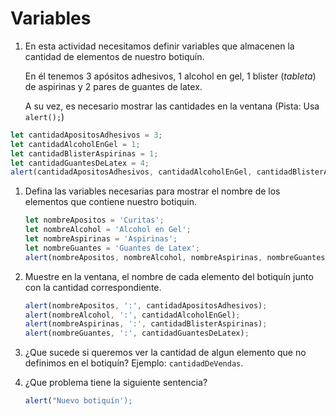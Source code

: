 # Variables

1. En esta actividad necesitamos definir variables que almacenen la cantidad de elementos de nuestro botiquín. 

   En él tenemos 3 apósitos adhesivos, 1 alcohol en gel, 1 blister \(_tableta_\) de aspirinas y 2 pares de guantes de latex. 

   A su vez, es necesario mostrar las cantidades en la ventana \(Pista: Usa `alert();`\)

```javascript
let cantidadApositosAdhesivos = 3;
let cantidadAlcoholEnGel = 1;
let cantidadBlisterAspirinas = 1;
let cantidadGuantesDeLatex = 4;
alert(cantidadApositosAdhesivos, cantidadAlcoholEnGel, cantidadBlisterAspirinas, cantidadGuantesDeLatex);
```

1. Defina las variables necesarias para mostrar el nombre de los elementos que contiene nuestro botiquin.

   ```javascript
   let nombreApositos = 'Curitas';
   let nombreAlcohol = 'Alcohol en Gel';
   let nombreAspirinas = 'Aspirinas';
   let nombreGuantes = 'Guantes de Latex';
   alert(nombreApositos, nombreAlcohol, nombreAspirinas, nombreGuantes);
   ```

2. Muestre en la ventana, el nombre de cada elemento del botiquín junto con la cantidad correspondiente.

   ```javascript
   alert(nombreApositos, ':', cantidadApositosAdhesivos);
   alert(nombreAlcohol, ':', cantidadAlcoholEnGel);
   alert(nombreAspirinas, ':', cantidadBlisterAspirinas);
   alert(nombreGuantes, ':', cantidadGuantesDeLatex);
   ```

3. ¿Que sucede si queremos ver la cantidad de algun elemento que no definimos en el botiquín? Ejemplo: `cantidadDeVendas`.
4. ¿Que problema tiene la siguiente sentencia?

   ```javascript
   alert("Nuevo botiquín');
   ```

